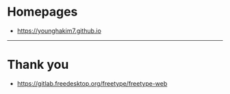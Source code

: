 # Homepages

- https://younghakim7.github.io

<hr />

# Thank you
- https://gitlab.freedesktop.org/freetype/freetype-web


